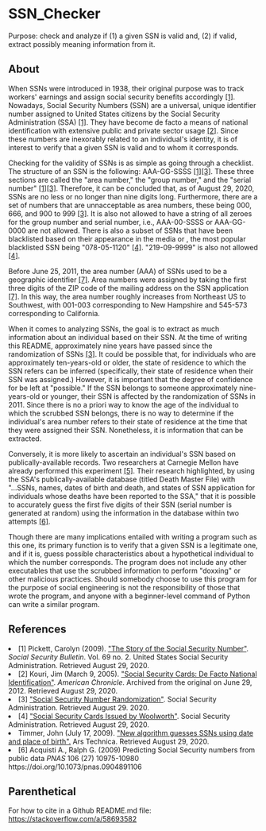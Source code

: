 # SSN_Checker
Purpose: check and analyze if (1) a given SSN is valid and, (2) if valid, extract possibly meaning information from it.

## About
When SSNs were introduced in 1938, their original purpose was to track workers' earnings and assign social security benefits accordingly [[1]](#1). Nowadays, Social Security Numbers (SSN) are a universal, unique identifier number assigned to United States citizens by the Social Security Administration (SSA) [[1]](#1). They have become de facto a means of national identification with extensive public and private sector usage [[2]](#2). Since these numbers are inexorably related to an individual's identity, it is of interest to verify that a given SSN is valid and to whom it corresponds.

Checking for the validity of SSNs is as simple as going through a checklist. The structure of an SSN is the following: AAA-GG-SSSS [[1]](#1)[[3]](#3). These three sections are called the "area number," the "group number," and the "serial number" [[1]](#1)[[3]](#3). Therefore, it can be concluded that, as of August 29, 2020, SSNs are no less or no longer than nine digits long. Furthermore, there are a set of numbers that are unnacceptable as area numbers, these being 000, 666, and 900 to 999 [[3]](#3). It is also not allowed to have a string of all zeroes for the group number and serial number, i.e., AAA-00-SSSS or AAA-GG-0000 are not allowed. There is also a subset of SSNs that have been blacklisted based on their appearance in the media or , the most popular blacklisted SSN being "078-05-1120" [[4]](#4). "219-09-9999" is also not allowed [[4]](#4).

Before June 25, 2011, the area number (AAA) of SSNs used to be a geographic identifier [[7]](#7). Area numbers were assigned by taking the first three digits of the ZIP code of the mailing address on the SSN application [[7]](#7). In this way, the area number roughly increases from Northeast US to Southwest, with 001-003 corresponding to New Hampshire and 545-573 corresponding to California.  

When it comes to analyzing SSNs, the goal is to extract as much information about an individual based on their SSN. At the time of writing this README, approximately nine years have passed since the randomization of SSNs [[3]](#3). It could be possible that, for individuals who are approximately ten-years-old or older, the state of residence to which the SSN refers can be inferred (specifically, their state of residence when their SSN was assigned.) However, it is important that the degree of confidence for be left at "possible." If the SSN belongs to someone approximately nine-years-old or younger, their SSN is affected by the randomization of SSNs in 2011. Since there is no a priori way to know the age of the individual to which the scrubbed SSN belongs, there is no way to determine if the individual's area number refers to their state of residence at the time that they were assigned their SSN. Nonetheless, it is information that can be extracted.

Conversely, it is more likely to ascertain an individual's SSN based on publically-available records. Two researchers at Carnegie Mellon have already performed this experiment [[5]](#5). Their research highlighted, by using the SSA's publically-available database (titled Death Master File) with "...SSNs, names, dates of birth and death, and states of SSN application for individuals whose deaths have been reported to the SSA," that it is possible to accurately guess the first five digits of their SSN (serial number is generated at random) using the information in the database within two attempts [[6]](#6). 

Though there are many implications entailed with writing a program such as this one, its primary function is to verify that a given SSN is a legitimate one, and if it is, guess possible characteristics about a hypothetical individual to which the number corresponds. The program does not include any other executables that use the scrubbed information to perform "doxxing" or other malicious practices. Should somebody choose to use this program for the purpose of social engineering is not the responsibility of those that wrote the program, and anyone with a beginner-level command of Python can write a similar program.

## References
<li>
<a id = "1">[1]</a>
Pickett, Carolyn (2009). <a href = "https://www.ssa.gov/policy/docs/ssb/v69n2/v69n2p55.html">"The Story of the Social Security Number"</a>. <i>Social Security Bulletin</i>. Vol. 69 no. 2. United States Social Security Administration. Retrieved August 29, 2020.
</li>
<li>
<a id = "2">[2]</a>
Kouri, Jim (March 9, 2005). <a href = "https://web.archive.org/web/20120629234649/http://www.americanchronicle.com/articles/view/3911">"Social Security Cards: De Facto National Identification"</a>. <i>American Chronicle</i>. Archived from the original on June 29, 2012. Retrieved August 29, 2020.
</li>
<li>
<a id ="3">[3]</a>
<a href = "https://www.ssa.gov/employer/randomization.html">"Social Security Number Randomization"</a>. Social Security Administration. Retrieved August 29. 2020.
</li>

<li>
<a id = "4">[4]</a>
<a href = "https://www.ssa.gov/history/ssn/misused.html">"Social Security Cards Issued by Woolworth"</a>. Social Security Administration. Retrieved August 29, 2020.
</li>

<li>
<a id = "5"<[5]</a>
Timmer, John (July 17, 2009). <a href = "https://arstechnica.com/science/2009/07/social-insecurity-numbers-open-to-hacking/">"New algorithm guesses SSNs using date and place of birth".</a> Ars Technica. Retrieved August 29, 2020.
</li>

<li>
<a id = "6">[6]</a>
Acquisti A., Ralph G. (2009) Predicting Social Security numbers from public data <i>PNAS</i> 106 (27) 10975-10980 https://doi.org/10.1073/pnas.0904891106
</li>

## Parenthetical
For how to cite in a Github README.md file: https://stackoverflow.com/a/58693582 
